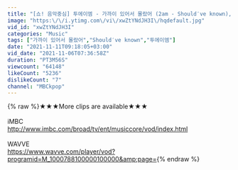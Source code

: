 ```yaml
---
title: "[쇼! 음악중심] 투에이엠 - 가까이 있어서 몰랐어 (2am - Should′ve known), MBC 211106 방송"
image: "https:\/\/i.ytimg.com\/vi\/xwZtYNdJH3I\/hqdefault.jpg"
vid_id: "xwZtYNdJH3I"
categories: "Music"
tags: ["가까이 있어서 몰랐어","Should′ve known","투에이엠"]
date: "2021-11-11T09:18:05+03:00"
vid_date: "2021-11-06T07:36:58Z"
duration: "PT3M56S"
viewcount: "64148"
likeCount: "5236"
dislikeCount: "7"
channel: "MBCkpop"
---
```

{% raw %}★★★More clips are available★★★<br /><br />iMBC   <br /><a rel="nofollow" target="blank" href="http://www.imbc.com/broad/tv/ent/musiccore/vod/index.html">http://www.imbc.com/broad/tv/ent/musiccore/vod/index.html</a><br /><br />WAVVE<br /><a rel="nofollow" target="blank" href="https://www.wavve.com/player/vod?programid=M_1000788100000100000&amp;page=">https://www.wavve.com/player/vod?programid=M_1000788100000100000&amp;page=</a>{% endraw %}
